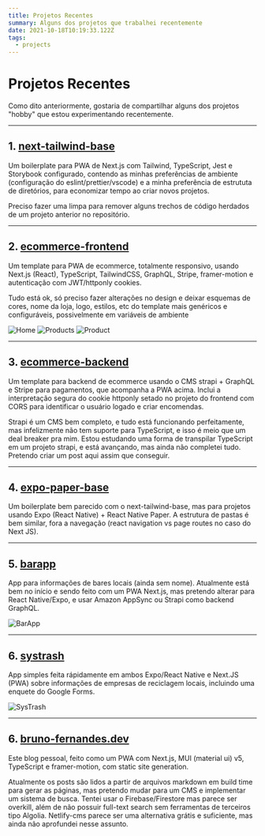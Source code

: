 ```yaml
---
title: Projetos Recentes
summary: Alguns dos projetos que trabalhei recentemente
date: 2021-10-18T10:19:33.122Z
tags:
  - projects
---
```


# Projetos Recentes

Como dito anteriormente, gostaria de compartilhar alguns dos projetos "hobby" que estou experimentando recentemente.

---

## 1. [next-tailwind-base](https://github.com/brunocpf/next-tailwind-base)

Um boilerplate para PWA de Next.js com Tailwind, TypeScript, Jest e Storybook configurado, contendo as minhas preferências de ambiente (configuração do eslint/prettier/vscode) e a minha preferência de estrututa de diretórios, para economizar tempo ao criar novos projetos.

Preciso fazer uma limpa para remover alguns trechos de código herdados de um projeto anterior no repositório.

---

## 2. [ecommerce-frontend](https://github.com/brunocpf/ecommerce-frontend)

Um template para PWA de ecommerce, totalmente responsivo, usando Next.js (React), TypeScript, TailwindCSS, GraphQL, Stripe, framer-motion e autenticação com JWT/httponly cookies.

Tudo está ok, só preciso fazer alterações no design e deixar esquemas de cores, nome da loja, logo, estilos, etc do template mais genéricos e configuráveis, possivelmente em variáveis de ambiente

![Home](/projects/home.png)
![Products](/projects/products.png)
![Product](/projects/product.png)

---

## 3. [ecommerce-backend](https://github.com/brunocpf/ecommerce-backend)

Um template para backend de ecommerce usando o CMS strapi + GraphQL e Stripe para pagamentos, que acompanha a PWA acima. Inclui a interpretação segura do cookie httponly setado no projeto do frontend com CORS para identificar o usuário logado e criar encomendas.

Strapi é um CMS bem completo, e tudo está funcionando perfeitamente, mas infelizmente não tem suporte para TypeScript, e isso é meio que um deal breaker pra mim. Estou estudando uma forma de transpilar TypeScript em um projeto strapi, e está avançando, mas ainda não completei tudo. Pretendo criar um post aqui assim que conseguir.

---

## 4. [expo-paper-base](https://github.com/brunocpf/expo-paper-base)

Um boilerplate bem parecido com o next-tailwind-base, mas para projetos usando Expo (React Native) + React Native Paper. A estrutura de pastas é bem similar, fora a navegação (react navigation vs page routes no caso do Next JS).

---

## 5. [barapp](https://github.com/brunocpf/barapp)

App para informações de bares locais (ainda sem nome). Atualmente está bem no início e sendo feito com um PWA Next.js, mas pretendo alterar para React Native/Expo, e usar Amazon AppSync ou Strapi como backend GraphQL.

![BarApp](/projects/barapp.png)

---

## 6. [systrash](https://github.com/brunocpf/systrash)

App simples feita rápidamente em ambos Expo/React Native e Next.JS (PWA) sobre informações de empresas de reciclagem locais, incluindo uma enquete do Google Forms.

![SysTrash](/projects/systrash.png)

---

## 6. [bruno-fernandes.dev](https://github.com/brunocpf/personal-blog)

Este blog pessoal, feito como um PWA com Next.js, MUI (material ui) v5, TypeScript e framer-motion, com static site generation.

Atualmente os posts são lidos a partir de arquivos markdown em build time para gerar as páginas, mas pretendo mudar para um CMS e implementar um sistema de busca. Tentei usar o Firebase/Firestore mas parece ser overkill, além de não possuir full-text search sem ferramentas de terceiros tipo Algolia. Netlify-cms parece ser uma alternativa grátis e suficiente, mas ainda não aprofundei nesse assunto.
